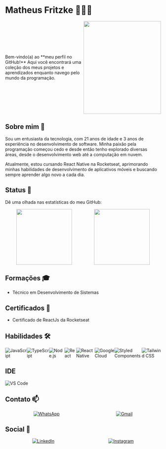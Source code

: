 # Matheus Fritzke 🧑🏼‍💻

<div style="display: flex; justify-content: center; align-items: center; width: 100%;">
Bem-vindo(a) ao **meu perfil no GitHub!** Aqui você encontrará uma coleção dos meus projetos e aprendizados enquanto navego pelo mundo da programação.
  <img src="https://user-images.githubusercontent.com/81328619/213875785-400ae517-156b-4aca-a787-bac75d84c393.gif" width="250px" height="300px">
</div>


## Sobre mim 🌟

Sou um entusiasta da tecnologia, com 21 anos de idade e 3 anos de experiência no desenvolvimento de software. Minha paixão pela programação começou cedo e desde então tenho explorado diversas áreas, desde o desenvolvimento web até a computação em nuvem.

Atualmente, estou cursando React Native na Rocketseat, aprimorando minhas habilidades de desenvolvimento de aplicativos móveis e buscando sempre aprender algo novo a cada dia.

## Status 🎯

Dê uma olhada nas estatísticas do meu GitHub:

<div style="display: flex; justify-content: space-around; align-items: center;">
  <img height="180em" src="https://github-readme-stats.vercel.app/api?username=MatheusGFritzke&theme=dark&show_icons=true">
  <img height="180em" src="https://github-readme-stats.vercel.app/api/top-langs/?username=MatheusGFritzke&hide=html&layout=compact&theme=dark">
</div>

## Formações 🎓

- Técnico em Desenvolvimento de Sistemas

## Certificados 🏅

- Certificado de ReactJs da Rocketseat

## Habilidades 🛠️

<div style="display: flex; justify-content: space-around; align-items: center;">
  <img src="https://img.shields.io/badge/JavaScript-F7DF1E?style=for-the-badge&logo=javascript&logoColor=black" alt="JavaScript">
  <img src="https://img.shields.io/badge/TypeScript-007ACC?style=for-the-badge&logo=typescript&logoColor=white" alt="TypeScript">
  <img src="https://img.shields.io/badge/Node.js-43853D?style=for-the-badge&logo=node.js&logoColor=white" alt="Node.js">
  <img src="https://img.shields.io/badge/React-20232A?style=for-the-badge&logo=react&logoColor=61DAFB" alt="React">
  <img src="https://img.shields.io/badge/React_Native-20232A?style=for-the-badge&logo=react&logoColor=61DAFB" alt="React Native">
  <img src="https://img.shields.io/badge/Google_Cloud-4285F4?style=for-the-badge&logo=google-cloud&logoColor=white" alt="Google Cloud">
  <img src="https://img.shields.io/badge/styled--components-DB7093?style=for-the-badge&logo=styled-components&logoColor=white" alt="Styled Components">
  <img src="https://img.shields.io/badge/Tailwind_CSS-38B2AC?style=for-the-badge&logo=tailwind-css&logoColor=white" alt="Tailwind CSS">
</div>

## IDE

![VS Code](https://img.shields.io/badge/-Visual%20Studio%20Code-333333?style=flat&logo=visual-studio-code&logoColor=007ACC)

## Contato 📫

<div style="display: flex; justify-content: space-around; align-items: center;">
  <a href="https://wa.me/5547988396690"><img src="https://img.shields.io/badge/WhatsApp-25D366?style=for-the-badge&logo=whatsapp&logoColor=white" alt="WhatsApp"></a>
  <a href="mailto:matheusfritzkepaypal@gmail.com"><img src="https://img.shields.io/badge/Gmail-D14836?style=for-the-badge&logo=gmail&logoColor=white" alt="Gmail"></a>
</div>

## Social 🔗

<div style="display: flex; justify-content: space-around; align-items: center;">
  <a href="https://www.linkedin.com/in/matheus-giovanni-fritzke-2575b6196/"><img src="https://img.shields.io/badge/LinkedIn-0077B5?style=for-the-badge&logo=linkedin&logoColor=white" alt="LinkedIn"></a>
  <a href="https://www.instagram.com/_fritzke/"><img src="https://img.shields.io/badge/Instagram-E4405F?style=for-the-badge&logo=instagram&logoColor=white" alt="Instagram"></a>
</div>
